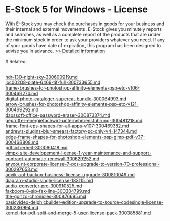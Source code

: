 # E-Stock 5 for Windows - License
With E-Stock you may check the purchases in goods for your business and their internal and external movements. E-Stock gives you minutely reports and searches, as well as a complete report of the products that are under the minimum stock in order to ask your providers whatever you need. If any of your goods have date of expiration, this program has been designed to advise you in advance.
[>> Detailed information](https://secure.shareit.com/shareit/product.html?productid=300847915&affiliateid=200057808)<br/><br/># Related:

<br />[hdr-130-night-sky-300600919.md](https://github.com/downloadplanet/downloadplanet/blob/main/hdr-130-night-sky-300600919.md)<br />[loc00208-plate-6469-tif-full-300733655.md](https://github.com/downloadplanet/downloadplanet/blob/main/loc00208-plate-6469-tif-full-300733655.md)<br />[frame-brushes-for-photoshop-affinity-elements-psp-etc-v106-300469274.md](https://github.com/downloadplanet/downloadplanet/blob/main/frame-brushes-for-photoshop-affinity-elements-psp-etc-v106-300469274.md)<br />[digital-photo-cataloger-supercat-bundle-300064993.md](https://github.com/downloadplanet/downloadplanet/blob/main/digital-photo-cataloger-supercat-bundle-300064993.md)<br />[arrow-brushes-for-photoshop-affinity-elements-psp-etc-v121-300469292.md](https://github.com/downloadplanet/downloadplanet/blob/main/arrow-brushes-for-photoshop-affinity-elements-psp-etc-v121-300469292.md)<br />[daossoft-office-password-eraser-300873374.md](https://github.com/downloadplanet/downloadplanet/blob/main/daossoft-office-password-eraser-300873374.md)<br />[geprüfter-energiefachwirt-unternehmensführung-300481218.md](https://github.com/downloadplanet/downloadplanet/blob/main/geprüfter-energiefachwirt-unternehmensführung-300481218.md)<br />[frame-font-eps-shapes-for-all-apps-v107-300469382.md](https://github.com/downloadplanet/downloadplanet/blob/main/frame-font-eps-shapes-for-all-apps-v107-300469382.md)<br />[andrews-plugins-blur-smears-factory-pc-only-v4-147344.md](https://github.com/downloadplanet/downloadplanet/blob/main/andrews-plugins-blur-smears-factory-pc-only-v4-147344.md)<br />[edge-frame-shapes-for-photoshop-elements-psp-gimp-pdf-v37-300468808.md](https://github.com/downloadplanet/downloadplanet/blob/main/edge-frame-shapes-for-photoshop-elements-psp-gimp-pdf-v37-300468808.md)<br />[pdfsicherheit-300060418.md](https://github.com/downloadplanet/downloadplanet/blob/main/pdfsicherheit-300060418.md)<br />[vimpx-site-developement-license-1-year-maintenance-and-support-contract-automatic-renewal-300629252.md](https://github.com/downloadplanet/downloadplanet/blob/main/vimpx-site-developement-license-1-year-maintenance-and-support-contract-automatic-renewal-300629252.md)<br />[anycount-corporate-license-7-pcs-upgrade-to-version-70-professional-300297653.md](https://github.com/downloadplanet/downloadplanet/blob/main/anycount-corporate-license-7-pcs-upgrade-to-version-70-professional-300297653.md)<br />[advik-aol-backup-business-license-upgrade-300810049.md](https://github.com/downloadplanet/downloadplanet/blob/main/advik-aol-backup-business-license-upgrade-300810049.md)<br />[diagram-studio-single-license-183115.md](https://github.com/downloadplanet/downloadplanet/blob/main/diagram-studio-single-license-183115.md)<br />[audio-converter-pro-300910525.md](https://github.com/downloadplanet/downloadplanet/blob/main/audio-converter-pro-300910525.md)<br />[faxboom-8-sip-fax-line-300304799.md](https://github.com/downloadplanet/downloadplanet/blob/main/faxboom-8-sip-fax-line-300304799.md)<br />[the-gonzo-chronicles-300876695.md](https://github.com/downloadplanet/downloadplanet/blob/main/the-gonzo-chronicles-300876695.md)<br />[basicvideo-delphicbuilder-edition-upgrade-to-source-codesingle-license-300236994.md](https://github.com/downloadplanet/downloadplanet/blob/main/basicvideo-delphicbuilder-edition-upgrade-to-source-codesingle-license-300236994.md)<br />[kernel-for-pdf-split-and-merge-5-user-license-pack-300385881.md](https://github.com/downloadplanet/downloadplanet/blob/main/kernel-for-pdf-split-and-merge-5-user-license-pack-300385881.md)